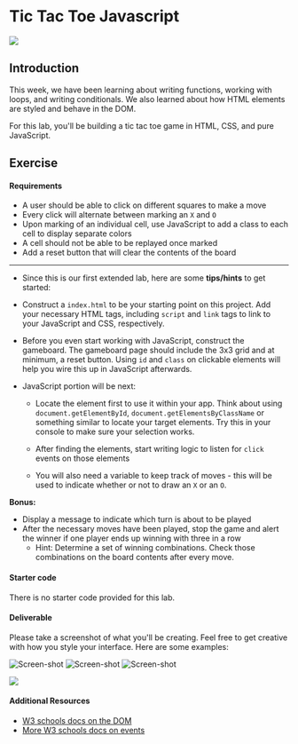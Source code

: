 # Tic Tac Toe Javascript

![](http://i.giphy.com/J0KMRPYbwWru0.gif)

## Introduction

This week, we have been learning about writing functions, working with
loops, and writing conditionals. We also learned about how HTML elements are styled and behave in the DOM.

For this lab, you'll be building a tic tac toe game in HTML, CSS, and pure JavaScript.

## Exercise

#### Requirements

- A user should be able to click on different squares to make a move
- Every click will alternate between marking an `X` and `O`
- Upon marking of an individual cell, use JavaScript to add a class to
  each cell to display separate colors
- A cell should not be able to be replayed once marked
- Add a reset button that will clear the contents of the board

---

- Since this is our first extended lab, here are some __tips/hints__ to get started:

 - Construct a `index.html` to be your starting point on this
 project. Add your necessary HTML tags, including `script` and
 `link` tags to link to your JavaScript and CSS, respectively.

 - Before you even start working with JavaScript, construct the
 gameboard. The gameboard page should include the 3x3 grid and at
 minimum, a reset button. Using `id` and `class` on clickable
 elements will help you wire this up in JavaScript afterwards.

 - JavaScript portion will be next:

   * Locate the element first to use it within your app. Think about
      using `document.getElementById`, `document.getElementsByClassName` or something similar to locate your target elements. Try this in your console to make sure your selection works.

   * After finding the elements, start writing logic to listen for
      `click` events on those elements

   * You will also need a variable to keep track of moves - this
      will be used to indicate whether or not to draw an `X` or an `O`.

**Bonus:**
- Display a message to indicate which turn is about to be played
- After the necessary moves have been played, stop the game and alert the
  winner if one player ends up winning with three in a row
    * Hint: Determine a set of winning combinations. Check those
      combinations on the board contents after every move.


#### Starter code

There is no starter code provided for this lab.

#### Deliverable

Please take a screenshot of what you'll be creating.  Feel free to get creative with how you style your interface. Here are some examples:

![Screen-shot](https://i.imgur.com/kz2L9f9.png)
![Screen-shot](https://i.imgur.com/d8lFshD.png)
![Screen-shot](https://i.imgur.com/Jw6hhcA.png)

![](http://i.giphy.com/maSr1dPOf7Qac.gif)

#### Additional Resources

- [W3 schools docs on the DOM](http://www.w3schools.com/jsref/dom_obj_all.asp)
- [More W3 schools docs on events](https://developer.mozilla.org/en-US/docs/Web/Events)
